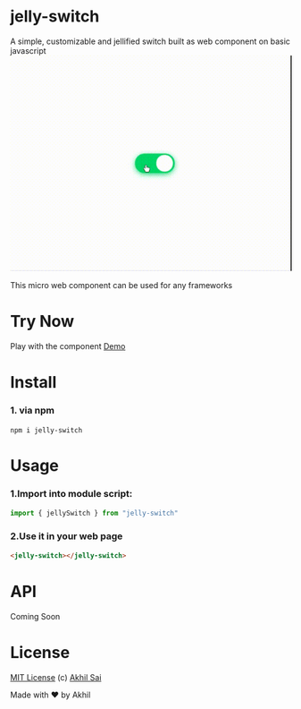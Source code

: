 # jelly-switch
A simple, customizable and jellified switch built as web component on basic javascript 
![jelly-switch-demo](https://github.com/akhil0001/jellySwitch/blob/master/demo-1.gif)

This micro web component can be used for any frameworks

# Try Now
Play with the component
[Demo](https://codesandbox.io/s/405lwrvljw)

# Install
### 1. via npm
```
npm i jelly-switch
```

# Usage

### 1.Import into module script:

```javascript
import { jellySwitch } from "jelly-switch"
```
### 2.Use it in your web page 
```html
<jelly-switch></jelly-switch>
```

# API
Coming Soon
# License
[MIT License](https://github.com/akhil0001/jellySwitch/blob/master/LICENSE) (c) [Akhil Sai](https://codepen.io/akhil_001/)

Made with ❤️ by Akhil 